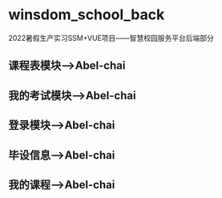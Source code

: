 # winsdom_school_back
2022暑假生产实习SSM+VUE项目——智慧校园服务平台后端部分
## 课程表模块-->Abel-chai
## 我的考试模块-->Abel-chai
## 登录模块-->Abel-chai
## 毕设信息-->Abel-chai
## 我的课程-->Abel-chai
